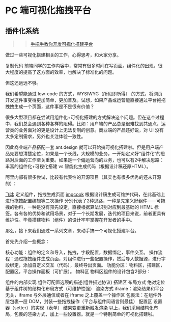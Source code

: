 # PC 端可视化拖拽平台

## 插件化系统




>> [手把手教你开发可视化搭建平台](https://juejin.im/post/6844903898201735175)

做过一些可视化搭建相关的工作，心得思考，和大家分享。

复制代码
前端同学的工作内容中，常常有很多时间在写页面。组件化的出现，很大程度的提高了这方面的效率，也解决了标准化的问题。

但这还远远不够。

我们希望能通过 low-code 的方式，WYSIWYG（所见即所得） 的方式，将网页开发这件事变得更加简单，更加普及。试想，如果产品或运营能直接通过平台拖拖拽拽生成一个页面，这件事是不是很有价值？

很多大型项目都在尝试用组件化+可视化搭建的方式解决这个问题。但在这个过程中，我们总会遇到各种各样的阻碍。比如：用户端的产品总是很难找到共通点，运营类的业务面对的更是设计上无法复制的创意。商业端的产品还好说，对 UI 没有太多定制需求，另外也关注体验一致性。

因此商业端产品搭配一套 ant.design 就可以开始搞可视化搭建啦。但是用户端产品先要想清楚定位，如果是一个长线，大规模的业务，一开始定义好“组件化”的思路对后面的工作至关重要。如果是一个偏运营向的业务，也可以有2中解决思路：丰富的组件化+可视化搭建 vs 智能化生成代码（根据设计稿还原HTML）。

阿里内部有很多尝试，比较有代表性的开源项目（其实也有很多优秀的还未开源的）：

[飞冰](https://ice.work/) 定义组件，拖拽生成页面
[imgcook](https://imgcook.taobao.org/) 根据设计稿生成可维护代码，在此基础上进行拖拽配置编辑等二次操作
分别代表了2种思路，一种是先定义好组件——可拖拽的物料，一种是没有预先设定，直接根据算法识别对应到最基础的 HTML 标签。各有各的优势和试用场景，对于一个长期发展，迭代的项目来说，前者更具有维护性。毕竟搭建物料（组件）的设计牢牢掌握在开发者的手中。

那么，接下来我们通过一系列文章，来动手搞一个可视化搭建平台。

首先先介绍一些概念：

核心功能：组件的定义和导入，拖拽，字段配置，数据绑定，事件交互。
操作流程：通过拖拽组件生成页面，对组件进行一些配置操作，然后导入数据源，进行字段绑定，添加自定义交互（代码），最终导出页面。
功能分区：物料区，搭建区，配置区，平台操作面板（可扩展）。
物料区
物料区组件的设计包含2部分：

组件的内部实现
组件可配置选项的描述(组件描述协议)
搭建区
布局方式
绝对定位
基于组件树的结构化布局方式（可维护性强）
渲染方式
iframe：渲染结果和平台无关，iframe 与外层通信或者在 iframe 之上覆盖一个操作区
包裹法：在组件外层包裹一层 DOM，封装一些拖拽操作（平台与组件同语言则最佳）
配置区
设置器（setter）的实现（表单）
结果变更重新触发渲染
以上，我们采用结构化布局，包裹的渲染方式，加上一些设置器。就是一个特别简单的可视化搭建啦。


